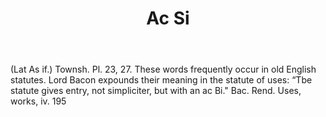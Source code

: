 ---
title: Ac Si
letter: A
permalink: "/definitions/ac-si.html"
body: '(Lat As if.) Townsh. Pl. 23, 27. These words frequently occur in old English
  statutes. Lord Bacon expounds their meaning in the statute of uses: “Tbe statute
  gives entry, not simpliciter, but with an ac Bi." Bac. Rend. Uses, works, iv. 195'
published_at: '2018-07-07'
layout: post
---